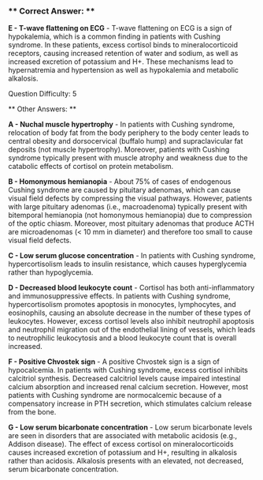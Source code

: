 ### ** Correct Answer: **

**E - T-wave flattening on ECG** - T-wave flattening on ECG is a sign of hypokalemia, which is a common finding in patients with Cushing syndrome. In these patients, excess cortisol binds to mineralocorticoid receptors, causing increased retention of water and sodium, as well as increased excretion of potassium and H+. These mechanisms lead to hypernatremia and hypertension as well as hypokalemia and metabolic alkalosis.

Question Difficulty: 5

** Other Answers: **

**A - Nuchal muscle hypertrophy** - In patients with Cushing syndrome, relocation of body fat from the body periphery to the body center leads to central obesity and dorsocervical (buffalo hump) and supraclavicular fat deposits (not muscle hypertrophy). Moreover, patients with Cushing syndrome typically present with muscle atrophy and weakness due to the catabolic effects of cortisol on protein metabolism.

**B - Homonymous hemianopia** - About 75% of cases of endogenous Cushing syndrome are caused by pituitary adenomas, which can cause visual field defects by compressing the visual pathways. However, patients with large pituitary adenomas (i.e., macroadenoma) typically present with bitemporal hemianopia (not homonymous hemianopia) due to compression of the optic chiasm. Moreover, most pituitary adenomas that produce ACTH are microadenomas (< 10 mm in diameter) and therefore too small to cause visual field defects.

**C - Low serum glucose concentration** - In patients with Cushing syndrome, hypercortisolism leads to insulin resistance, which causes hyperglycemia rather than hypoglycemia.

**D - Decreased blood leukocyte count** - Cortisol has both anti-inflammatory and immunosuppressive effects. In patients with Cushing syndrome, hypercortisolism promotes apoptosis in monocytes, lymphocytes, and eosinophils, causing an absolute decrease in the number of these types of leukocytes. However, excess cortisol levels also inhibit neutrophil apoptosis and neutrophil migration out of the endothelial lining of vessels, which leads to neutrophilic leukocytosis and a blood leukocyte count that is overall increased.

**F - Positive Chvostek sign** - A positive Chvostek sign is a sign of hypocalcemia. In patients with Cushing syndrome, excess cortisol inhibits calcitriol synthesis. Decreased calcitriol levels cause impaired intestinal calcium absorption and increased renal calcium secretion. However, most patients with Cushing syndrome are normocalcemic because of a compensatory increase in PTH secretion, which stimulates calcium release from the bone.

**G - Low serum bicarbonate concentration** - Low serum bicarbonate levels are seen in disorders that are associated with metabolic acidosis (e.g., Addison disease). The effect of excess cortisol on mineralocorticoids causes increased excretion of potassium and H+, resulting in alkalosis rather than acidosis. Alkalosis presents with an elevated, not decreased, serum bicarbonate concentration.

